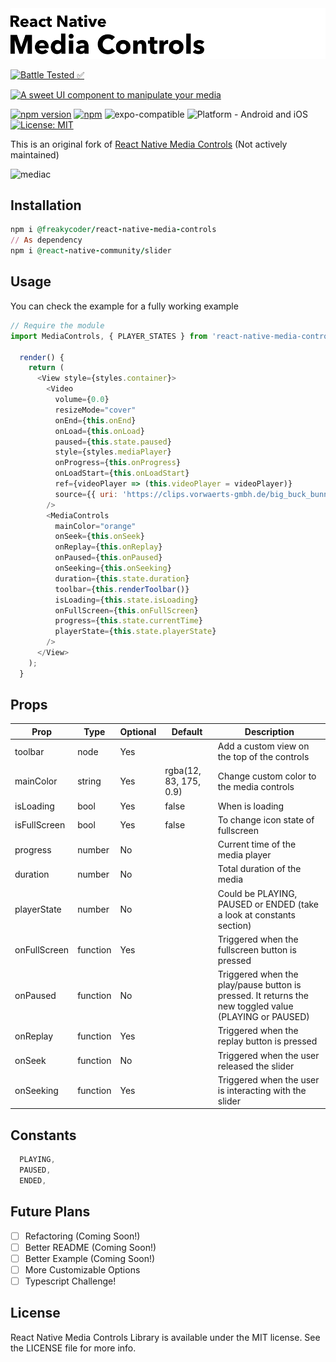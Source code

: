 <img alt="React Native Media Controls" src="assets/logo.png" width="1050"/>

[![Battle Tested ✅](https://img.shields.io/badge/-Battle--Tested%20%E2%9C%85-03666e?style=for-the-badge)](https://github.com/WrathChaos/react-native-media-controls)

[![A sweet UI component to manipulate your media](https://img.shields.io/badge/-%20A%20sweet%20UI%20component%20to%20manipulate%20your%20media-lightgrey?style=for-the-badge)](https://github.com/WrathChaos/react-native-media-controls)

[![npm version](https://img.shields.io/npm/v/@freakycoder/react-native-media-controls.svg?style=for-the-badge)](https://www.npmjs.com/package/@freakycoder/react-native-media-controls)
[![npm](https://img.shields.io/npm/dt/@freakycoder/react-native-media-controls.svg?style=for-the-badge)](https://www.npmjs.com/package/@freakycoder/react-native-media-controls)
![expo-compatible](https://img.shields.io/badge/Expo-compatible-9cf.svg?style=for-the-badge)
![Platform - Android and iOS](https://img.shields.io/badge/platform-Android%20%7C%20iOS-blue.svg?style=for-the-badge)
[![License: MIT](https://img.shields.io/badge/License-MIT-green.svg?style=for-the-badge)](https://opensource.org/licenses/MIT)

This is an original fork of [React Native Media Controls](https://github.com/charliesbot/react-native-media-controls) (Not actively maintained)

![mediac](https://cloud.githubusercontent.com/assets/10927770/16887015/3380f59a-4a9d-11e6-9e3f-8d1ca29aea03.gif)

## Installation

```ruby
npm i @freakycoder/react-native-media-controls
// As dependency
npm i @react-native-community/slider 
```
## Usage

You can check the example for a fully working example

```js
// Require the module
import MediaControls, { PLAYER_STATES } from 'react-native-media-controls';

  render() {
    return (
      <View style={styles.container}>
        <Video
          volume={0.0}
          resizeMode="cover"
          onEnd={this.onEnd}
          onLoad={this.onLoad}
          paused={this.state.paused}
          style={styles.mediaPlayer}
          onProgress={this.onProgress}
          onLoadStart={this.onLoadStart}
          ref={videoPlayer => (this.videoPlayer = videoPlayer)}
          source={{ uri: 'https://clips.vorwaerts-gmbh.de/big_buck_bunny.mp4' }}
        />
        <MediaControls
          mainColor="orange"
          onSeek={this.onSeek}
          onReplay={this.onReplay}
          onPaused={this.onPaused}
          onSeeking={this.onSeeking}
          duration={this.state.duration}
          toolbar={this.renderToolbar()}
          isLoading={this.state.isLoading}
          onFullScreen={this.onFullScreen}
          progress={this.state.currentTime}
          playerState={this.state.playerState}
        />
      </View>
    );
  }

```

## Props

| Prop         | Type     | Optional | Default                | Description                                                                                           |
| ------------ | -------- | -------- | ---------------------- | ----------------------------------------------------------------------------------------------------- |
| toolbar      | node     | Yes      |                        | Add a custom view on the top of the controls                                                          |
| mainColor    | string   | Yes      | rgba(12, 83, 175, 0.9) | Change custom color to the media controls                                                             |
| isLoading    | bool     | Yes      | false                  | When is loading                                                                                       |
| isFullScreen | bool     | Yes      | false                  | To change icon state of fullscreen                                                                    |
| progress     | number   | No       |                        | Current time of the media player                                                                      |
| duration     | number   | No       |                        | Total duration of the media                                                                           |
| playerState  | number   | No       |                        | Could be PLAYING, PAUSED or ENDED (take a look at constants section)                                  |
| onFullScreen | function | Yes      |                        | Triggered when the fullscreen button is pressed                                                       |
| onPaused     | function | No       |                        | Triggered when the play/pause button is pressed. It returns the new toggled value (PLAYING or PAUSED) |
| onReplay     | function | Yes      |                        | Triggered when the replay button is pressed                                                           |
| onSeek       | function | No       |                        | Triggered when the user released the slider                                                           |
| onSeeking    | function | Yes      |                        | Triggered when the user is interacting with the slider                                                |

## Constants

```js
  PLAYING,
  PAUSED,
  ENDED,
```

## Future Plans

- [ ] Refactoring (Coming Soon!)
- [ ] Better README (Coming Soon!)
- [ ] Better Example (Coming Soon!)
- [ ] More Customizable Options
- [ ] Typescript Challenge!

## License

React Native Media Controls Library is available under the MIT license. See the LICENSE file for more info.

